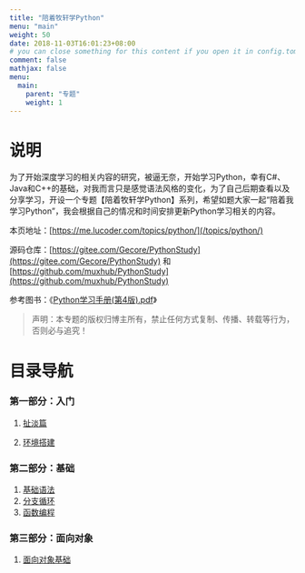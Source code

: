 ```yaml
---
title: "陪着牧轩学Python"
menu: "main"
weight: 50
date: 2018-11-03T16:01:23+08:00
# you can close something for this content if you open it in config.toml.
comment: false
mathjax: false
menu:
  main:
    parent: "专题"
    weight: 1
---
```


# 说明

为了开始深度学习的相关内容的研究，被逼无奈，开始学习Python，幸有C#、Java和C++的基础，对我而言只是感觉语法风格的变化，为了自己后期查看以及分享学习，开设一个专题【陪着牧轩学Python】系列，希望如题大家一起“陪着我学习Python”，我会根据自己的情况和时间安排更新Python学习相关的内容。

本页地址：[https://me.lucoder.com/topics/python/](/topics/python/)

源码仓库：[https://gitee.com/Gecore/PythonStudy](https://gitee.com/Gecore/PythonStudy) 和 [https://github.com/muxhub/PythonStudy](https://github.com/muxhub/PythonStudy)

参考图书：《[Python学习手册(第4版).pdf](https://dl.lucoder.com/uploads/20181111/Python%E5%AD%A6%E4%B9%A0%E6%89%8B%E5%86%8C(%E7%AC%AC4%E7%89%88).pdf)》

> 声明：本专题的版权归博主所有，禁止任何方式复制、传播、转载等行为，否则必与追究！

# 目录导航

### 第一部分：入门

1. [扯淡篇](/post/201811/陪着牧轩学python扯淡篇)

2. [环境搭建](/post/201811/陪着牧轩学python环境搭建篇)

###  第二部分：基础
1. [基础语法](/post/201811/陪着牧轩学python基础语法)
2. [分支循环](/post/201811/陪着牧轩学python分支循环)
3. [函数编程](/post/201811/陪着牧轩学python函数编程)

###  第三部分：面向对象
1. [面向对象基础](/post/201811/【陪着牧轩学Python】面向对象编程)
